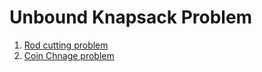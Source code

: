 # Unbound Knapsack Problem

1. [Rod cutting problem](./rod_cutting.cpp)
2. [Coin Chnage problem](./coin_change_problem.cpp)
